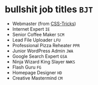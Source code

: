 # bullshit job titles `BJT`

* Webmaster (from [CSS-Tricks](http://css-tricks.com/job-titles-in-the-web-industry/))
* Internet Expert `IE`
* Senior Coffee Maker `SCM`
* Lead File Uploader `LFU`
* Professional Pizza Reheater `PPR`
* Junior WordPress Admin `JWA`
* Google Search Expert `GSA`
* Ninja Wizard King Slayer `NWKS`
* Flash Guru `FG`
* Homepage Designer `HD`
* Creative Mastermind `CM`
